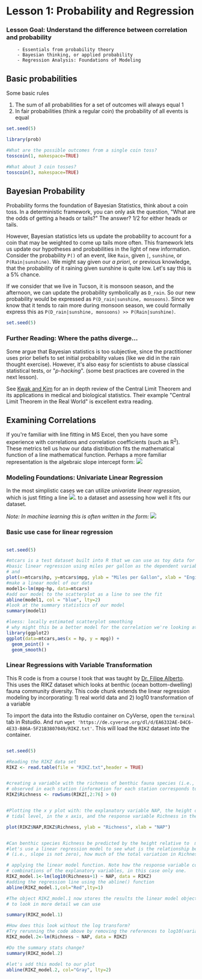 # Lesson 1: Probability and Regression

### Lesson Goal: Understand the difference between correlation and probability

        - Essentials from probability theory
        - Bayesian thinking, or applied probability
        - Regression Analysis: Foundations of Modeling

## Basic probabilities

Some basic rules
  1. The sum of all probabilities for a set of outcomes will always equal 1
  2. In fair probabilities (think a regular coin) the probability of all events is equal

```R
set.seed(5)

library(prob)

#What are the possible outcomes from a single coin toss?
tosscoin(1, makespace=TRUE)

#What about 3 coin tosses?
tosscoin(3, makespace=TRUE)


```

## Bayesian Probability

Probability forms the foundation of Bayesian Statistics, think about a coin toss. In a deterministic framework, you can only ask the question, "What are the odds of getting a heads or tails?" The answer? 1/2 for either heads or tails.

 However, Bayesian statistics lets us update the probability to account for a coin that may be weighted to come up tails more often. This framework lets us update our hypotheses and probabilities in the light of new information. Consider the probability `P()` of an event, like `Rain`, given `|`, `sunshine`, or `P(Rain|sunshine)`. We might say given our *a priori*, or previous knowledge, that the probability of it raining given sunshine is quite low. Let's say this is a 5% chance.

 If we consider that we live in Tucson, it is monsoon season, and the afternoon, we can update the probability symbolically as `D_rain`. So our new probability would be expressed as `P(D_rain|sunshine, monsoons)`. Since we know that it tends to rain more during monsoon season, we could formally express this as `P(D_rain|sunshine, monsoons) >> P(Rain|sunshine)`.

```R
set.seed(5)

```
### Further Reading: Where the paths diverge...

Some argue that Bayesian statistics is too subjective, since the practitioner uses prior beliefs to set initial probability values (like we did in the rain thought exercise).
However, it's also easy for scientists to abuse classical statistical tests, or "*p-hacking*". (some best practices are covered in the next lesson).

See [Kwak and Kim](https://www.ncbi.nlm.nih.gov/pmc/articles/PMC5370305/) for an in
depth review of the Central Limit Theorem and its applications in medical and biological statistics. Their example
"Central Limit Theorem in the Real World" is excellent extra reading.

## Examining Correlations

If you're familiar with line fitting in MS Excel, then you have some experience with correlations and correlation coefficients (such as R<sup>2</sup>). These metrics tell us how our data distribution fits the mathematical function of a line mathematical function. Perhaps a more familiar representation is the algebraic slope intercept form: <img src="https://render.githubusercontent.com/render/math?math=y = mx %2B b">

### Modeling Foundations: Univariate Linear Regression

In the most simplistic cases we can utilize _univariate linear regression_, which is just fitting a line <img src="https://render.githubusercontent.com/render/math?math=y = mx %2B b">. to a dataset and assessing how well it fits our dataset.

_Note: In machine learning this is often written in the form:_ <img src="https://render.githubusercontent.com/render/math?math=h_{\theta}(x) = \theta_{0} %2B \theta_{1}x">

### Basic use case for linear regression
```R

set.seed(5)

#mtcars is a test dataset built into R that we can use as toy data for exploring concepts
#basic linear regression using miles per gallon as the dependent variable
# and
plot(x=mtcars$hp, y=mtcars$mpg, ylab = "Miles per Gallon", xlab = "Engine Horsepower")
#make a linear model of our data
model1<-lm(mpg~hp, data=mtcars)
#add our model to the scatterplot as a line to see the fit
abline(model1, col = "blue", lty=2)
#look at the summary statistics of our model
summary(model1)

#loess: locally estimated scatterplot smoothing
# why might this be a better model for the correlation we're looking at?
library(ggplot2)
ggplot(data=mtcars,aes(x = hp, y = mpg)) +
  geom_point() +
  geom_smooth()


```

### Linear Regressions with Variable Transformation

This R code is from a course I took that was taught by [Dr. Filipe Alberto](https://uwm.edu/biology/people/alberto-filipe/). This uses the RIKZ dataset which looks at benthic (ocean bottom-dwelling) fauna community diversity. This code chunk extends the linear regression modeling by incorporating: 1) real world data and 2) log10 transformation of a variable

To import the data into the Rstudio container on CyVerse, open the `terminal` tab in Rstudio. And run `wget 'https://de.cyverse.org/dl/d/EA6332AE-D4C6-4E33-B86A-5F21B3807049/RIKZ.txt'`. This will load the `RIKZ` dataset into the container.

```R

set.seed(5)

#Reading the RIKZ data set
RIKZ <- read.table(file = "RIKZ.txt",header = TRUE)


#creating a variable with the richness of benthic fauna species (i.e., the number of different species)
# observed in each station (information for each station corresponds to a row in the table)
RIKZ$Richness <- rowSums(RIKZ[,2:76] > 0)


#Plotting the x y plot with: the explanatory variable NAP, the height of the sampling station relative to the mean
# tidal level, in the x axis, and the response variable Richness in the y axis, as is the convention.

plot(RIKZ$NAP,RIKZ$Richness, ylab = "Richness", xlab = "NAP")


#Can benthic species Richness be predicted by the height relative to  mean sea level were the sample was taken
#let's use a linear regression model to see what is the relationship between Richness and NAP. Is there a relationship?
# (i.e., slope is not zero), how much of the total variation in Richness is explained by NAP?

# applying the linear model function. Note how the response variable comes first followed by the ~ symbol and the linear
# combinations of the explanatory variables, in this case only one.
RIKZ_model.1<-lm(log10(Richness+1) ~ NAP, data = RIKZ)
#adding the regression line using the abline() function
abline(RIKZ_model.1,col="Red",lty=1)

#The object RIKZ_model.1 now stores the results the linear model object
# to look in more detail we can use

summary(RIKZ_model.1)

#How does this look without the log transform?
#Try rerunning the code above by removing the references to log10(variable)
RIKZ_model.2<-lm(Richness ~ NAP, data = RIKZ)

#Do the summary stats change?
summary(RIKZ_model.2)

#let's add this model to our plot
abline(RIKZ_model.2, col="Gray", lty=2)
```
